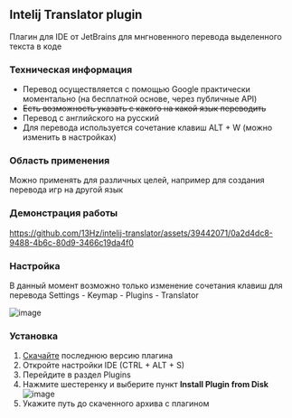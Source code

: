 ## Intelij Translator plugin
Плагин для IDE от JetBrains для мнгновенного перевода выделенного текста в коде

### Техническая информация
- Перевод осуществляется с помощью Google практически моментально (на бесплатной основе, через публичные API)
- ~~Есть возможность указать с какого на какой язык переводить~~
- Перевод с английского на русский
- Для перевода используется сочетание клавиш ALT + W (можно изменить в настройках)

### Область применения
Можно применять для различных целей, например для создания перевода игр на другой язык

### Демонстрация работы
https://github.com/13Hz/intelij-translator/assets/39442071/0a2d4dc8-9488-4b6c-80d9-3466c19da4f0

### Настройка
В данный момент возможно только изменение сочетания клавиш для перевода Settings - Keymap - Plugins - Translator

![image](https://github.com/13Hz/intelij-translator/assets/39442071/90b19930-23dd-4890-b34d-eb01d10b490c)

### Установка
1. [Скачайте](https://github.com/13Hz/intelij-translator/releases) последнюю версию плагина
2. Откройте настройки IDE (CTRL + ALT + S)
3. Перейдите в раздел Plugins
4. Нажмите шестеренку и выберите пункт **Install Plugin from Disk**
![image](https://github.com/13Hz/intelij-translator/assets/39442071/83a5a6ba-91aa-47ac-9d00-1a5ee168e15d)
5. Укажите путь до скаченного архива с плагином
